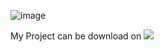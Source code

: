 ![image](https://user-images.githubusercontent.com/125941391/231686916-a46f5c24-82be-49c2-b845-969f0f6cf807.png)

My Project can be download on
[![](https://raw.githubusercontent.com/modrinth/art/main/Branding/Badge/badge-dark__184x72.png)](https://modrinth.com/user/MidnightTale)
